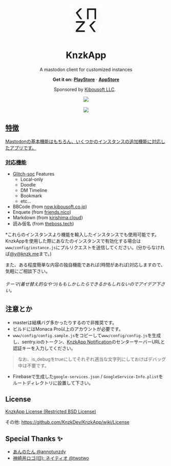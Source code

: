 <p align="center">
  <a href="https://knzkapp.nzws.me">
    <img src="res/android/icon/xxxhdpi.png" alt="Knzk.me Logo" width=100>
  </a>

  <h1 align="center">KnzkApp</h1>

  <p align="center">A mastodon client for customized instances</p>

  <p align="center">
    <b>Get it on:</b>
    <a href="https://play.google.com/store/apps/details?id=net.knzkdev.app"><b>PlayStore</b></a>
    ·
    <a href="https://itunes.apple.com/jp/app/knzkapp/id1296825434"><b>AppStore</b></a>
  </p>

  <p align="center">
    Sponsored by <a href="http://kibousoft.co.jp/">Kibousoft LLC</a>.
  </p>

  <p align="center">
    <a href="http://makeapullrequest.com">
    <img src="https://img.shields.io/badge/PRs-welcome-brightgreen.svg?style=for-the-badge">
  </p>

  <p align="center">
    <a href="https://github.com/KnzkDev/KnzkApp/blob/master/LICENSE">
    <img src="https://img.shields.io/badge/license-knzkapp%20license-blue.svg?style=for-the-badge">
  </p>
</p>

## 特徴
Mastodonの基本機能はもちろん、いくつかのインスタンスの追加機能に対応したアプリです。

### 対応機能
- [Glitch-soc](https://github.com/glitch-soc/mastodon/) Features
  - Local-only
  - Doodle
  - DM Timeline
  - Bookmark
  - etc...
- BBCode (from [now.kibousoft.co.jp](https://now.kibousoft.co.jp/))
- Enquete (from [friends.nico](https://friends.nico/))
- Markdown (from [kirishima.cloud](https://kirishima.cloud/))
- 読み仮名 (from [theboss.tech](https://theboss.tech/))

*これらのインスタンスより機能を輸入したインスタンスでも使用可能です。KnzkAppを使用した際にあなたのインスタンスで有効化する場合は`www/config/instance.js`にプルリクエストを送信してください。(分からなければ[@y@knzk.me](https://knzk.me/@y)まで。)

また、ある程度簡単な内容の独自機能であれば(時間があれば)対応しますので、気軽にご相談下さい。

###### テーマ(着せ替え的なやつ)ももしかしたらできるかもしれないのでアイデア下さい。

## 注意とか
- masterは結構バグ多かったりするので非推奨です。
- ビルドにはMonaca Pro以上のアカウントが必要です。
- `www/config/config.sample.js`をコピーして`www/config/config.js`を生成し、sentry.ioのトークン、[KnzkApp Notification](https://github.com/yuzulabo/tusky-api)のセンターサーバーURLと認証キーを入力してください。
> なお、is_debugをtrueにしてそれぞれ適当な文字列にしておけばデバッグ中は不要です。
- Firebaseで生成した`google-services.json` / `GoogleService-Info.plist`をルートディレクトリに設置して下さい。

## License
[KnzkApp License (Restricted BSD License)](https://github.com/KnzkDev/KnzkApp/blob/master/LICENSE)

その他: https://github.com/KnzkDev/KnzkApp/wiki/License

## Special Thanks ✨
- [あんのたん @annotunzdy](https://knzk.me/@annotunzdy)
- [神崎丼ロゴ(旧): ネイティオ @twotwo](https://knzk.me/@twotwo)
